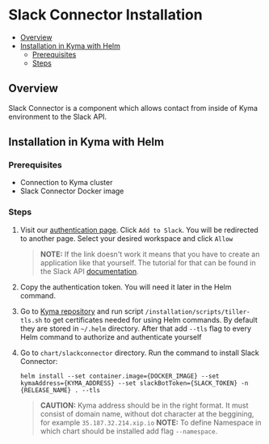 # Slack Connector Installation<!-- omit in toc -->

- [Overview](#overview)
- [Installation in Kyma with Helm](#installation-in-kyma-with-helm)
  - [Prerequisites](#prerequisites)
  - [Steps](#steps)

## Overview

Slack Connector is a component which allows contact from inside of Kyma environment to the Slack API.

## Installation in Kyma with Helm

### Prerequisites

- Connection to Kyma cluster
- Slack Connector Docker image

### Steps

1. Visit our [authentication page](https://auth-slack.herokuapp.com/). Click `Add to Slack`. You will be redirected to another page. Select your desired workspace and click `Allow`
    >**NOTE:** If the link doesn't work it means that you have to create an application like that yourself. The tutorial for that can be found in the Slack API [documentation](https://api.slack.com/docs/oauth#flow).

2. Copy the authentication token. You will need it later in the Helm command.
3. Go to [Kyma repository](https://github.com/kyma-project/kyma) and run script `/installation/scripts/tiller-tls.sh` to get certificates needed for using Helm commands. By default they are stored in `~/.helm` directory. After that add `--tls` flag to every Helm command to authorize and authenticate yourself
4. Go to `chart/slackconnector` directory. Run the command to install Slack Connector:

    ``` shell
    helm install --set container.image={DOCKER_IMAGE} --set kymaAddress={KYMA_ADDRESS} --set slackBotToken={SLACK_TOKEN} -n {RELEASE_NAME} . --tls
    ```

    >**CAUTION:** Kyma address should be in the right format. It must consist of domain name, without dot  character at the beggining, for example `35.187.32.214.xip.io`
    >**NOTE:** To define Namespace in which chart should be installed add flag `--namespace`.
